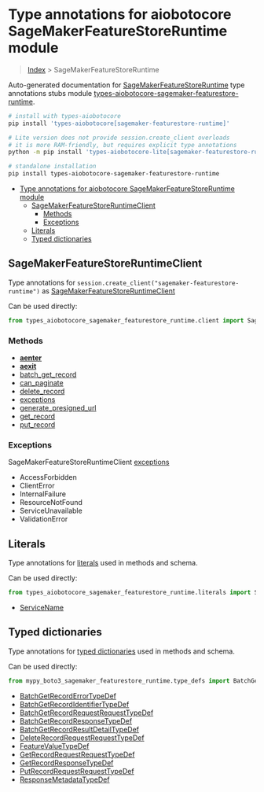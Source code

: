 <a id="type-annotations-for-aiobotocore-sagemakerfeaturestoreruntime-module"></a>

# Type annotations for aiobotocore SageMakerFeatureStoreRuntime module

> [Index](..) > SageMakerFeatureStoreRuntime

Auto-generated documentation for
[SageMakerFeatureStoreRuntime](https://boto3.amazonaws.com/v1/documentation/api/latest/reference/services/sagemaker-featurestore-runtime.html#SageMakerFeatureStoreRuntime)
type annotations stubs module
[types-aiobotocore-sagemaker-featurestore-runtime](https://pypi.org/project/types-aiobotocore-sagemaker-featurestore-runtime/).

```bash
# install with types-aiobotocore
pip install 'types-aiobotocore[sagemaker-featurestore-runtime]'

# Lite version does not provide session.create_client overloads
# it is more RAM-friendly, but requires explicit type annotations
python -m pip install 'types-aiobotocore-lite[sagemaker-featurestore-runtime]'

# standalone installation
pip install types-aiobotocore-sagemaker-featurestore-runtime
```

- [Type annotations for aiobotocore SageMakerFeatureStoreRuntime module](#type-annotations-for-aiobotocore-sagemakerfeaturestoreruntime-module)
  - [SageMakerFeatureStoreRuntimeClient](#sagemakerfeaturestoreruntimeclient)
    - [Methods](#methods)
    - [Exceptions](#exceptions)
  - [Literals](#literals)
  - [Typed dictionaries](#typed-dictionaries)

<a id="sagemakerfeaturestoreruntimeclient"></a>

## SageMakerFeatureStoreRuntimeClient

Type annotations for `session.create_client("sagemaker-featurestore-runtime")`
as [SageMakerFeatureStoreRuntimeClient](./client.md)

Can be used directly:

```python
from types_aiobotocore_sagemaker_featurestore_runtime.client import SageMakerFeatureStoreRuntimeClient
```

<a id="methods"></a>

### Methods

- [__aenter__](./client.md#__aenter__)
- [__aexit__](./client.md#__aexit__)
- [batch_get_record](./client.md#batch_get_record)
- [can_paginate](./client.md#can_paginate)
- [delete_record](./client.md#delete_record)
- [exceptions](./client.md#exceptions)
- [generate_presigned_url](./client.md#generate_presigned_url)
- [get_record](./client.md#get_record)
- [put_record](./client.md#put_record)

<a id="exceptions"></a>

### Exceptions

SageMakerFeatureStoreRuntimeClient [exceptions](./client.md#exceptions)

- AccessForbidden
- ClientError
- InternalFailure
- ResourceNotFound
- ServiceUnavailable
- ValidationError

<a id="literals"></a>

## Literals

Type annotations for [literals](./literals.md) used in methods and schema.

Can be used directly:

```python
from types_aiobotocore_sagemaker_featurestore_runtime.literals import ServiceName, ...
```

- [ServiceName](./literals.md#servicename)

<a id="typed-dictionaries"></a>

## Typed dictionaries

Type annotations for [typed dictionaries](./type_defs.md) used in methods and
schema.

Can be used directly:

```python
from mypy_boto3_sagemaker_featurestore_runtime.type_defs import BatchGetRecordErrorTypeDef, ...
```

- [BatchGetRecordErrorTypeDef](./type_defs.md#batchgetrecorderrortypedef)
- [BatchGetRecordIdentifierTypeDef](./type_defs.md#batchgetrecordidentifiertypedef)
- [BatchGetRecordRequestRequestTypeDef](./type_defs.md#batchgetrecordrequestrequesttypedef)
- [BatchGetRecordResponseTypeDef](./type_defs.md#batchgetrecordresponsetypedef)
- [BatchGetRecordResultDetailTypeDef](./type_defs.md#batchgetrecordresultdetailtypedef)
- [DeleteRecordRequestRequestTypeDef](./type_defs.md#deleterecordrequestrequesttypedef)
- [FeatureValueTypeDef](./type_defs.md#featurevaluetypedef)
- [GetRecordRequestRequestTypeDef](./type_defs.md#getrecordrequestrequesttypedef)
- [GetRecordResponseTypeDef](./type_defs.md#getrecordresponsetypedef)
- [PutRecordRequestRequestTypeDef](./type_defs.md#putrecordrequestrequesttypedef)
- [ResponseMetadataTypeDef](./type_defs.md#responsemetadatatypedef)
